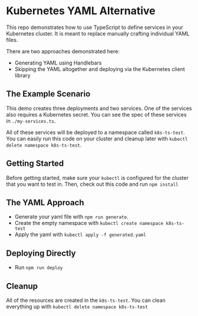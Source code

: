 # Kubernetes YAML Alternative

This repo demonstrates how to use TypeScript to define services in your Kubernetes cluster.
It is meant to replace manually crafting individual YAML files.

There are two approaches demonstrated here:

- Generating YAML using Handlebars
- Skipping the YAML altogether and deploying via the Kubernetes client library

## The Example Scenario

This demo creates three deployments and two services.
One of the services also requires a Kubernetes secret.
You can see the spec of these services in `./my-services.ts`.

All of these services will be deployed to a namespace called `k8s-ts-test`.
You can easily run this code on your cluster and cleanup later with `kubectl delete namespace k8s-ts-test`.

## Getting Started

Before getting started, make sure your `kubectl` is configured for the cluster that you want to test in.
Then, check out this code and run `npm install`

## The YAML Approach

- Generate your yaml file with `npm run generate`.
- Create the empty namespace with `kubectl create namespace k8s-ts-test`
- Apply the yaml with `kubectl apply -f generated.yaml`

## Deploying Directly

- Run `npm run deploy`

## Cleanup

All of the resources are created in the `k8s-ts-test`.
You can clean everything up with `kubectl delete namespace k8s-ts-test`
